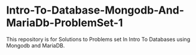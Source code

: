 # Intro-To-Database-Mongodb-And-MariaDb-ProblemSet-1
This repository is for Solutions to Problems set In Intro To Databases using Mongodb and MariaDB.
